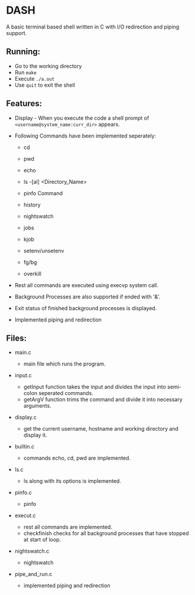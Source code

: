 # DASH
A basic terminal based shell written in C with I/O redirection and piping support. 

## Running:
* Go to the working directory
* Run `make`
* Execute `./a.out`
* Use `quit` to exit the shell

## Features:
* Display - When you execute the code a shell prompt of `<username@system_name:curr_dir>` appears.

* Following Commands have been implemented seperately: 
	* cd

	* pwd
 
	* echo

	* ls -[al] <Directory_Name>

	* pinfo Command

	* history

	* nightswatch

	* jobs

	* kjob

	* setenv/unsetenv

	* fg/bg

	* overkill

* Rest all commands are executed using execvp system call.

* Background Processes are also supported if ended with '&'.

* Exit status of finished background processes is displayed.

* Implemented piping and redirection

## Files:
* main.c
	* main file which runs the program.

* input.c
	* getInput function takes the input and divides the input into semi-colon seperated commands.
	* getArgV function trims the command and divide it into necessary arguments.

* display.c
	* get the current username, hostname and working directory and display it.

* builtin.c
	* commands echo, cd, pwd are implemented.

* ls.c
	* ls along with its options is implemented.

* pinfo.c
	* pinfo 

* execut.c
	* rest all commands are implemented.
	* checkfinish checks for all background processes that have stopped at start of loop.


* nightswatch.c
	* nightswatch

* pipe_and_run.c
	* implemented piping and redirection
